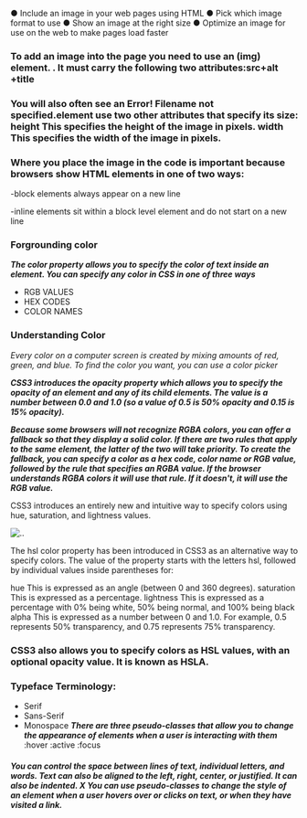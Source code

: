 ● Include an image in your web pages using HTML 
● Pick which image format to use 
● Show an image at the right size 
● Optimize an image for use on the web to make pages load faster

### To add an image into the page you need to use an  (img) element. . It must carry the following two attributes:src+alt +title 

### You will also often see an Error! Filename not specified.element use two other attributes that specify its size: height This specifies the height of the image in pixels. width This specifies the width of the image in pixels.

### Where you place the image in the code is important because browsers show HTML elements in one of two ways:

-block elements always appear on a new line

-inline elements sit within a block level element and do not start on a new line

### Forgrounding color
***The color property allows you to specify the color of text inside an element. You can specify any color in CSS in one of three ways***
-	RGB VALUES
-	HEX CODES
-	COLOR NAMES

 
### Understanding Color
*Every color on a computer screen is created by mixing amounts of red, green, and blue. To find the color you want, you can use a color picker*

***CSS3 introduces the opacity property which allows you to specify the opacity of an element and any of its child elements. The value is a number between 0.0 and 1.0 (so a value of 0.5 is 50% opacity and 0.15 is 15% opacity).***

***Because some browsers will not recognize RGBA colors, you can offer a fallback so that they display a solid color. If there are two rules that apply to the same element, the latter of the two will take priority. To create the fallback, you can specify a color as a hex code, color name or RGB value, followed by the rule that specifies an RGBA value. If the browser understands RGBA colors it will use that rule. If it doesn't, it will use the RGB value.***

CSS3 introduces an entirely new and intuitive way to specify colors using hue, saturation, and lightness values.

![..]( https://img.favpng.com/19/22/14/tints-and-shades-hue-colorfulness-color-wheel-png-favpng-CpSZCQZZT03Xbrw1nDhfxGwdX.jpg)



The hsl color property has been introduced in CSS3 as an alternative way to specify colors.
The value of the property starts with the letters hsl, followed by individual values inside parentheses for:

hue This is expressed as an angle (between 0 and 360 degrees). saturation This is expressed as a percentage. lightness This is expressed as a percentage with 0% being white, 50% being normal, and 100% being black
alpha This is expressed as a number between 0 and 1.0. For example, 0.5 represents 50% transparency, and 0.75 represents 75% transparency.

### CSS3 also allows you to specify colors as HSL values, with an optional opacity value. It is known as HSLA.


### Typeface Terminology:
-	Serif
-	Sans-Serif
-	Monospace
***There are three pseudo-classes that allow you to change the appearance of elements when a user is interacting with them***
:hover
 :active
 :focus 


##### You can control the space between lines of text, individual letters, and words. Text can also be aligned to the left, right, center, or justified. It can also be indented. X You can use pseudo-classes to change the style of an element when a user hovers over or clicks on text, or when they have visited a link.





